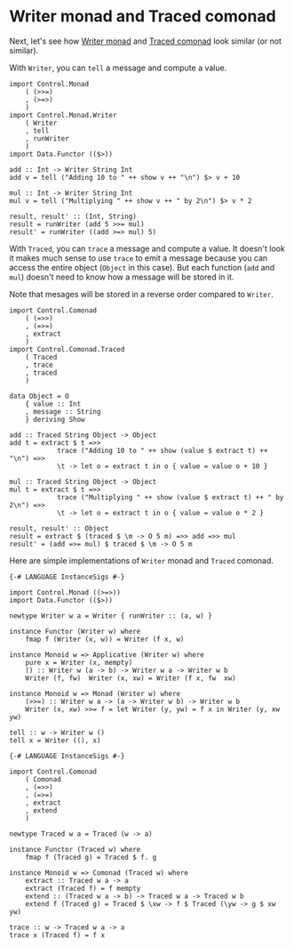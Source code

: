 # Writer monad and Traced comonad

Next, let's see how [Writer monad](http://hackage.haskell.org/package/mtl/docs/Control-Monad-Writer.html) and [Traced comonad](http://hackage.haskell.org/package/comonad/docs/Control-Comonad-Traced.html) look similar (or not similar).

With `Writer`, you can `tell` a message and compute a value.

```
import Control.Monad
    ( (>>=)
    , (>=>)
    )
import Control.Monad.Writer
    ( Writer
    , tell
    , runWriter
    )
import Data.Functor (($>))

add :: Int -> Writer String Int
add v = tell ("Adding 10 to " ++ show v ++ "\n") $> v + 10

mul :: Int -> Writer String Int
mul v = tell ("Multiplying " ++ show v ++ " by 2\n") $> v * 2

result, result' :: (Int, String)
result = runWriter (add 5 >>= mul)
result' = runWriter ((add >=> mul) 5)
```

With `Traced`, you can `trace` a message and compute a value. It doesn't look it makes much sense to use `trace` to emit a message because you can access the entire object (`Object` in this case). But each function (`add` and `mul`) doesn't need to know how a message will be stored in it.

Note that mesages will be stored in a reverse order compared to `Writer`.

```
import Control.Comonad
    ( (=>>)
    , (=>=)
    , extract
    )
import Control.Comonad.Traced
    ( Traced
    , trace
    , traced
    )

data Object = O
    { value :: Int
    , message :: String
    } deriving Show

add :: Traced String Object -> Object
add t = extract $ t =>>
            trace ("Adding 10 to " ++ show (value $ extract t) ++ "\n") =>>
            \t -> let o = extract t in o { value = value o + 10 }

mul :: Traced String Object -> Object
mul t = extract $ t =>>
            trace ("Multiplying " ++ show (value $ extract t) ++ " by 2\n") =>>
            \t -> let o = extract t in o { value = value o * 2 }

result, result' :: Object
result = extract $ (traced $ \m -> O 5 m) =>> add =>> mul
result' = (add =>= mul) $ traced $ \m -> O 5 m
```

Here are simple implementations of `Writer` monad and `Traced` comonad.

```
{-# LANGUAGE InstanceSigs #-}

import Control.Monad ((>=>))
import Data.Functor (($>))

newtype Writer w a = Writer { runWriter :: (a, w) }

instance Functor (Writer w) where
    fmap f (Writer (x, w)) = Writer (f x, w)

instance Monoid w => Applicative (Writer w) where
    pure x = Writer (x, mempty)
    () :: Writer w (a -> b) -> Writer w a -> Writer w b
    Writer (f, fw)  Writer (x, xw) = Writer (f x, fw  xw)

instance Monoid w => Monad (Writer w) where
    (>>=) :: Writer w a -> (a -> Writer w b) -> Writer w b
    Writer (x, xw) >>= f = let Writer (y, yw) = f x in Writer (y, xw  yw)

tell :: w -> Writer w ()
tell x = Writer ((), x)
```

```
{-# LANGUAGE InstanceSigs #-}

import Control.Comonad
    ( Comonad
    , (=>>)
    , (=>=)
    , extract
    , extend
    )

newtype Traced w a = Traced (w -> a)

instance Functor (Traced w) where
    fmap f (Traced g) = Traced $ f. g

instance Monoid w => Comonad (Traced w) where
    extract :: Traced w a -> a
    extract (Traced f) = f mempty
    extend :: (Traced w a -> b) -> Traced w a -> Traced w b
    extend f (Traced g) = Traced $ \xw -> f $ Traced (\yw -> g $ xw  yw)

trace :: w -> Traced w a -> a
trace x (Traced f) = f x
```
